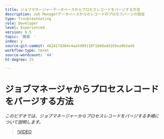 ```yaml
---
title: ジョブマネージャーデータベースからプロセスレコードをパージする方法
description: Job Managerデータベースからのレコードのプロセスパージの設定
type: Troubleshooting
role: Developer
level: Experienced
version: 6.5
topic: '開発  '
index: y
source-git-commit: 462417d384c4aa5d99110f1b8dadd165ea9b2a49
workflow-type: tm+mt
source-wordcount: '44'
ht-degree: 2%

---
```


# ジョブマネージャからプロセスレコードをパージする方法

*このビデオでは、ジョブマネージャーからプロセスレコードをパージする手順について説明します。*

>[!VIDEO](https://video.tv.adobe.com/v/335577?quality=9&learn=on)
